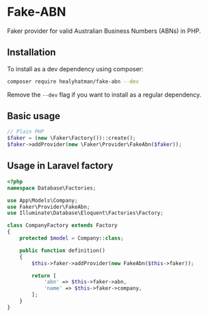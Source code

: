 # Fake-ABN

Faker provider for valid Australian Business Numbers (ABNs) in PHP.

## Installation

To install as a dev dependency using composer:

```bash
composer require healyhatman/fake-abn --dev
```

Remove the `--dev` flag if you want to install as a regular dependency.

## Basic usage

```php
// Plain PHP
$faker = (new \Faker\Factory())::create();
$faker->addProvider(new \Faker\Provider\FakeAbn($faker));
```

## Usage in Laravel factory

```php
<?php
namespace Database\Factories;

use App\Models\Company;
use Faker\Provider\FakeAbn;
use Illuminate\Database\Eloquent\Factories\Factory;

class CompanyFactory extends Factory
{
    protected $model = Company::class;

    public function definition()
    {
        $this->faker->addProvider(new FakeAbn($this->faker));

        return [
            'abn' => $this->faker->abn,
            'name' => $this->faker->company,
        ];
    }
}
```

 

